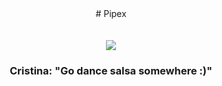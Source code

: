 <div align="center"> # Pipex </div>

<div align="center">
  <br>
  <br>
  <img src=https://i.scdn.co/image/ab67616d00001e02b442642243bf85a190649469>
  <br>
  <h3>Cristina: "Go dance salsa somewhere :)"</h3>
</div>
